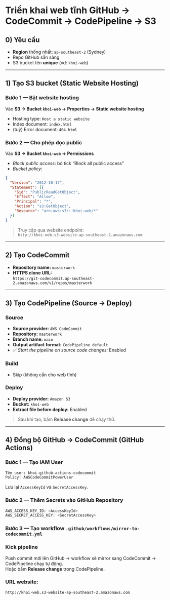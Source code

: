 # Triển khai web tĩnh GitHub → CodeCommit → CodePipeline → S3

## 0) Yêu cầu
- **Region** thống nhất: `ap-southeast-2` (Sydney)
- Repo GitHub sẵn sàng
- S3 bucket tên **unique** (vd: `khoi-web`)

---

## 1) Tạo S3 bucket (Static Website Hosting)

### Bước 1 — Bật website hosting
Vào **S3 → Bucket `khoi-web` → Properties → Static website hosting**
- Hosting type: `Host a static website`
- Index document: `index.html`
- (tuỳ) Error document: `404.html`

### Bước 2 — Cho phép đọc public
Vào **S3 → Bucket `khoi-web` → Permissions**
- *Block public access*: bỏ tick “Block all public access”
- *Bucket policy*:
```json
{
  "Version": "2012-10-17",
  "Statement": [{
    "Sid": "PublicReadGetObject",
    "Effect": "Allow",
    "Principal": "*",
    "Action": "s3:GetObject",
    "Resource": "arn:aws:s3:::khoi-web/*"
  }]
}
```

> Truy cập qua website endpoint:  
> `http://khoi-web.s3-website-ap-southeast-2.amazonaws.com`

---

## 2) Tạo CodeCommit
- **Repository name:** `masterwork`
- **HTTPS clone URL:**  
  `https://git-codecommit.ap-southeast-2.amazonaws.com/v1/repos/masterwork`

---

## 3) Tạo CodePipeline (Source → Deploy)

### Source
- **Source provider:** `AWS CodeCommit`
- **Repository:** `masterwork`
- **Branch name:** `main` 
- **Output artifact format:** `CodePipeline default`
- ✅ *Start the pipeline on source code changes:* Enabled

### Build
- Skip (không cần cho web tĩnh)

### Deploy
- **Deploy provider:** `Amazon S3`
- **Bucket:** `khoi-web`
- **Extract file before deploy:** Enabled

> Sau khi tạo, bấm **Release change** để chạy thử.

---

## 4) Đồng bộ GitHub → CodeCommit (GitHub Actions)

### Bước 1 — Tạo IAM User
```bash
Tên user: khoi-github-actions-codecommit
Policy: AWSCodeCommitPowerUser
```
Lưu lại `AccessKeyId` và `SecretAccessKey`.

### Bước 2 — Thêm Secrets vào GitHub Repository
```bash
AWS_ACCESS_KEY_ID: <AccessKeyId>
AWS_SECRET_ACCESS_KEY: <SecretAccessKey>
```

### Bước 3 — Tạo workflow `.github/workflows/mirror-to-codecommit.yml`

### Kick pipeline
Push commit mới lên GitHub → workflow sẽ mirror sang CodeCommit → CodePipeline chạy tự động.  
Hoặc bấm **Release change** trong CodePipeline.

### URL website:
`http://khoi-web.s3-website-ap-southeast-2.amazonaws.com`

